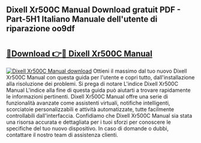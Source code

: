 ## Dixell Xr500C Manual Download gratuit PDF - Part-5H1 Italiano Manuale dell'utente di riparazione oo9df

# <h2><a href="http://dfak11.blite.top/?on=Dixell+Xr500C+Manual">🔗Download 👉🔴 Dixell Xr500C Manual</a></h2>

[![Dixell Xr500C Manual download](https://i.imgur.com/lujVjoI.png)](http://dfak11.blite.top/?on=Dixell+Xr500C+Manual)
Ottieni il massimo dal tuo nuovo Dixell Xr500C Manual con questa guida per l'utente e copri tutto, dall'installazione alla risoluzione dei problemi. Si prega di notare L'indice Dixell Xr500C Manual L'indice alla fine di questa guida può aiutarti a trovare rapidamente le informazioni pertinenti. Dixell Xr500C Manual offre una serie di funzionalità avanzate come assistenti virtuali, notifiche intelligenti, scorciatoie personalizzabili e attività automatizzate, tutte facilmente controllabili dall'interfaccia. Confidiamo che Dixell Xr500C Manual sia stata una risorsa accurata e dettagliata per i tuoi sforzi per conoscere le specifiche del tuo nuovo dispositivo. In caso di domande o dubbi, contattare il nostro team di assistenza clienti.
